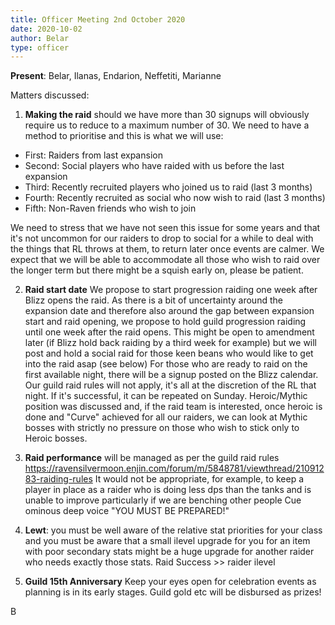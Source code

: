 ```yaml
---
title: Officer Meeting 2nd October 2020
date: 2020-10-02
author: Belar
type: officer
---
```


**Present**: Belar, Ilanas, Endarion, Neffetiti, Marianne

Matters discussed:

1. **Making the raid** should we have more than 30 signups will obviously require us to reduce to a maximum number of 30.
We need to have a method to prioritise and this is what we will use:
<!--more-->

 - First: Raiders from last expansion
 - Second: Social players who have raided with us before the last expansion
 - Third: Recently recruited players who joined us to raid (last 3 months)
 - Fourth: Recently recruited as social who now wish to raid (last 3 months)
 - Fifth: Non-Raven friends who wish to join

We need to stress that we have not seen this issue for some years and that it's not uncommon for our raiders to drop to social for a while to deal with the things that RL throws at them, to return later once events are calmer.
We expect that we will be able to accommodate all those who wish to raid over the longer term but there might be a squish early on, please be patient.

2. **Raid start date**
We propose to start progression raiding one week after Blizz opens the raid. As there is a bit of uncertainty around the expansion date and therefore also around the gap between expansion start and raid opening, we propose to hold guild progression raiding until one week after the raid opens. This might be open to amendment later (if Blizz hold back raiding by a third week for example) but we will post and hold a social raid for those keen beans who would like to get into the raid asap (see below)
For those who are ready to raid on the first available night, there will be a signup posted on the Blizz calendar. Our guild raid rules will not apply, it's all at the discretion of the RL that night. If it's successful, it can be repeated on Sunday.
Heroic/Mythic position was discussed and, if the raid team is interested, once heroic is done and "Curve" achieved for all our raiders, we can look at Mythic bosses with strictly no pressure on those who wish to stick only to Heroic bosses.

3. **Raid performance** will be managed as per the guild raid rules
https://ravensilvermoon.enjin.com/forum/m/5848781/viewthread/21091283-raiding-rules
It would not be appropriate, for example, to keep a player in place as a raider who is doing less dps than the tanks and is unable to improve particularly if we are benching other people
Cue ominous deep voice "YOU MUST BE PREPARED!"

4. **Lewt**: you must be well aware of the relative stat priorities for your class and you must be aware that a small ilevel upgrade for you for an item with poor secondary stats might be a huge upgrade for another raider who needs exactly those stats. Raid Success >> raider ilevel

5. **Guild 15th Anniversary**
Keep your eyes open for celebration events as planning is in its early stages. Guild gold etc will be disbursed as prizes!

B
